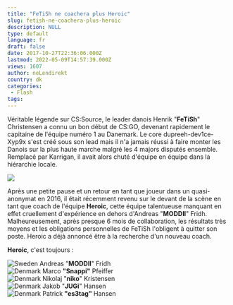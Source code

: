 ```yaml
---
title: "FeTiSh ne coachera plus Heroic"
slug: fetish-ne-coachera-plus-heroic
description: NULL
type: default
language: fr
draft: false
date: 2017-10-27T22:36:06.000Z
lastmod: 2022-05-09T14:57:39.000Z
views: 1607
author: neLendirekt
country: dk
categories:
 - Flash
tags:
---
```

Véritable légende sur CS:Source, le leader danois Henrik "**FeTiSh**" Christensen a connu un bon début de CS:GO, devenant rapidement le capitaine de l'équipe numéro 1 au Danemark. Le core dupreeh-dev1ce-Xyp9x s'est créé sous son lead mais il n'a jamais réussi à faire monter les Danois sur la plus haute marche malgré les 4 majors disputés ensemble. Remplacé par Karrigan, il avait alors chuté d'équipe en équipe dans la hiérarchie locale.

![](https://flickshot-ue.s3.eu-west-2.amazonaws.com/flickshot/article/59f3b077903e6/images/xuLAn10Dqey3XTvlWy5QSMxYQDePlCsa22bveEGH.jpeg)

Après une petite pause et un retour en tant que joueur dans un quasi-anonymat en 2016, il était récemment revenu sur le devant de la scène en tant que coach de l'équipe **Heroic**, cette équipe talentueuse manquant en effet cruellement d'expérience en dehors d'Andreas "**MODDII**" Fridh. Malheureusement, après presque 6 mois de collaboration, les résultats très moyens et les obligations personnelles de FeTiSh l'obligent à quitter son poste. Heroic a déjà annoncé être à la recherche d'un nouveau coach.

**Heroic**, c'est toujours :

![Sweden](/images/countries/se.svg)⁠ Andreas "**MODDII**" Fridh  
![Denmark](/images/countries/dk.svg)⁠ Marco **"Snappi"** Pfeiffer  
![Denmark](/images/countries/dk.svg)⁠ Nikolaj "**niko**" Kristensen  
![Denmark](/images/countries/dk.svg)⁠ Jakob "**JUGi**" Hansen  
![Denmark](/images/countries/dk.svg)⁠ Patrick **"es3tag"** Hansen
